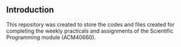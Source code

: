## Introduction
This repository was created to store the codes and files created for completing the weekly practicals and assignments of the Scientific Programming module (ACM40660).
